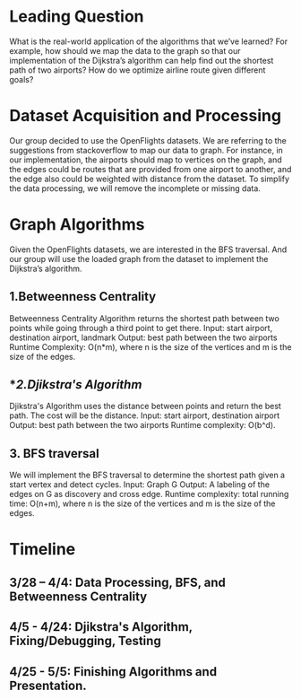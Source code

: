 # **Leading Question**
What is the real-world application of the algorithms that we’ve learned? For example, how should we map the data to the graph so that our implementation of the Dijkstra’s algorithm can help find out the shortest path of two airports? How do we optimize airline route given different goals? 

# **Dataset Acquisition and Processing**
Our group decided to use the OpenFlights datasets. We are referring to the suggestions from stackoverflow to map our data to graph. For instance, in our implementation, the airports should map to vertices on the graph, and the edges could be routes that are provided from one airport to another, and the edge also could be weighted with distance from the dataset. To simplify the data processing, we will remove the incomplete or missing data.

# **Graph Algorithms**
Given the OpenFlights datasets, we are interested in the BFS traversal. And our group will use the loaded graph from the dataset to implement the Dijkstra’s algorithm.

## **1.Betweenness Centrality**
Betweenness Centrality Algorithm returns the shortest path between two points while going through a third point to get there.
Input: start airport, destination airport, landmark 
Output: best path between the two airports
Runtime Complexity: O(n*m), where n is the size of the vertices and m is the size of the edges.

## **2.Djikstra's Algorithm*
Djikstra's Algorithm uses the distance between points and return the best path. The cost will be the distance. 
Input: start airport, destination airport
Output: best path between the two airports
Runtime complexity: O(b^d).

## **3. BFS traversal**
We will implement the BFS traversal to determine the shortest path given a start vertex and detect cycles. 
Input: Graph G
Output: A labeling of the edges on G as discovery and cross edge.
Runtime complexity: total running time: O(n+m), where n is the size of the vertices and m is the size of the edges.

# **Timeline**
3/28 – 4/4: Data Processing, BFS, and Betweenness Centrality
------------------------------------------------------------
4/5 - 4/24: Djikstra's Algorithm, Fixing/Debugging, Testing
------------------------------------------------------------
4/25 - 5/5: Finishing Algorithms and Presentation.
------------------------------------------------------------
